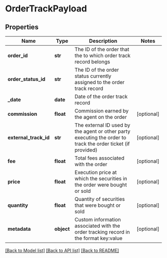 # OrderTrackPayload

## Properties
Name | Type | Description | Notes
------------ | ------------- | ------------- | -------------
**order_id** | **str** | The ID of the order that the to which order track record belongs | 
**order_status_id** | **str** | The ID of the order status currently assigned to the order track record | 
**_date** | **date** | Date of the order track record | 
**commission** | **float** | Commission earned by the agent on the order | [optional] 
**external_track_id** | **str** | The external ID used by the agent or other party executing the order to track the order ticket (if provided) | [optional] 
**fee** | **float** | Total fees associated with the order | [optional] 
**price** | **float** | Execution price at which the securities in the order were bought or sold | [optional] 
**quantity** | **float** | Quantity of securities that were bought or sold | [optional] 
**metadata** | **object** | Custom information associated with the order tracking record in the format key:value | [optional] 

[[Back to Model list]](../README.md#documentation-for-models) [[Back to API list]](../README.md#documentation-for-api-endpoints) [[Back to README]](../README.md)


